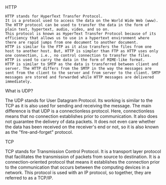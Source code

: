 HTTP

    HTTP stands for HyperText Transfer Protocol.
    It is a protocol used to access the data on the World Wide Web (www).
    The HTTP protocol can be used to transfer the data in the form of plain text, hypertext, audio, video, and so on.
    This protocol is known as HyperText Transfer Protocol because of its efficiency that allows us to use in a hypertext environment where there are rapid jumps from one document to another document.
    HTTP is similar to the FTP as it also transfers the files from one host to another host. But, HTTP is simpler than FTP as HTTP uses only one connection, i.e., no control connection to transfer the files.
    HTTP is used to carry the data in the form of MIME-like format.
    HTTP is similar to SMTP as the data is transferred between client and server. The HTTP differs from the SMTP in the way the messages are sent from the client to the server and from server to the client. SMTP messages are stored and forwarded while HTTP messages are delivered immediately.


What is UDP?

The UDP stands for User Datagram Protocol. Its working is similar to the TCP as it is also used for sending and receiving the message. The main difference is that UDP is a connectionless protocol. Here, connectionless means that no connection establishes prior to communication. It also does not guarantee the delivery of data packets. It does not even care whether the data has been received on the receiver's end or not, so it is also known as the "fire-and-forget" protocol. 

TCP

TCP stands for Transmission Control Protocol. It is a transport layer protocol that facilitates the transmission of packets from source to destination. It is a connection-oriented protocol that means it establishes the connection prior to the communication that occurs between the computing devices in a network. This protocol is used with an IP protocol, so together, they are referred to as a TCP/IP.